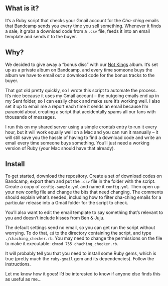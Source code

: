 ## What is it?

It’s a Ruby script that checks your Gmail account for the *Cha-ching* emails that Bandcamp sends you every time you sell something. Whenever it finds a sale, it grabs a download code from a `.csv` file, feeds it into an email template and sends it to the buyer.

## Why?

We decided to give away a “bonus disc” with our [Not Kings](http://candysays.bandcamp.com/album/not-kings) album. It’s set up as a private album on Bandcamp, and every time someone buys the album we have to email out a download code for the bonus tracks to the buyer.

That got old pretty quickly, so I wrote this script to automate the process. It’s nice because it uses my Gmail account – the outgoing emails end up in my Sent folder, so I can easily check and make sure it’s working well. I also set it up to email me a report each time it sends an email because I’m paranoid about creating a script that accidentally spams all our fans with thousands of messages.

I run this on my shared server using a simple crontab entry to run it every hour, but it will work equally well on a Mac and you can run it manually – it will still save you the hassle of having to find a download code and write an email every time someone buys something. You’ll just need a working version of Ruby (your Mac should have that already).

## Install

To get started, download the repository. Create a set of download codes on Bandcamp, export them and put the `.csv` file in the folder with the script. Create a copy of `config-sample.yml` and name it `config.yml`. Then open up your new config file and change the bits that need changing. The comments should explain what’s needed, including how to filter cha-ching emails for a particular release into a Gmail folder for the script to check.

You’ll also want to edit the email template to say something that’s relevant to you and doesn’t include kisses from Ben & Juju.

The default settings send no email, so you can get run the script without worrying. To do that, `cd` to the directory containing the script, and type `./chaching_checker.rb`. You may need to change the permissions on the file to make it executable: `chmod 755 chaching_checker.rb`.

It will probably tell you that you need to install some Ruby gems, which is true (pretty much the `ruby-gmail` gem and its dependencies). Follow the instructions.

Let me know how it goes! I’d be interested to know if anyone else finds this as useful as me...
